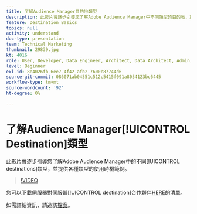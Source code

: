 ```yaml
---
title: 了解Audience Manager目的地類型
description: 此影片會逐步引導您了解Adobe Audience Manager中不同類型的目的地，並舉例說明每種目的地的使用時機。
feature: Destination Basics
topics: null
activity: understand
doc-type: presentation
team: Technical Marketing
thumbnail: 29839.jpg
kt: 4016
role: User, Developer, Data Engineer, Architect, Data Architect, Admin, Leader
level: Beginner
exl-id: 8e4026fb-6ee7-4f42-afb2-7600c87744d6
source-git-commit: 086071ab04551c512c5415f091a8054123bc6445
workflow-type: tm+mt
source-wordcount: '92'
ht-degree: 0%

---
```


# 了解Audience Manager[!UICONTROL Destination]類型

此影片會逐步引導您了解Adobe Audience Manager中的不同[!UICONTROL destinations]類型，並提供各種類型的使用時機範例。

>[!VIDEO](https://video.tv.adobe.com/v/29839/?quality=12)

您可以下載伺服器對伺服器[!UICONTROL destination]合作夥伴[HERE](https://docs.adobe.com/help/en/audience-manager/user-guide/overview/gdpr/assets/AAM-Partners-October2019.xlsx)的清單。

如需詳細資訊，請造訪[檔案](https://experienceleague.adobe.com/docs/audience-manager/user-guide/features/destinations/destinations.html)。
